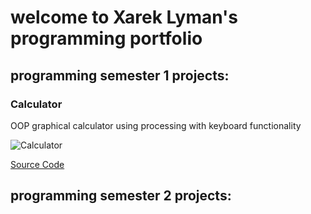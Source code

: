 # welcome to Xarek Lyman's programming portfolio

## programming semester 1 projects:

### Calculator

OOP graphical calculator using processing with keyboard functionality

![Calculator]()

[Source Code]()

## programming semester 2 projects:
